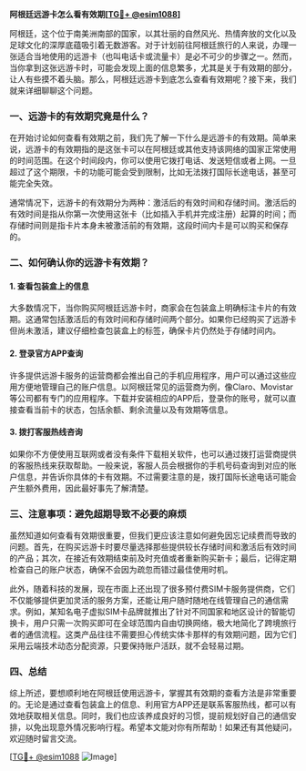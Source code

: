 **阿根廷远游卡怎么看有效期[[TG💪+ @esim1088](https://t.me/s/esim1088)]**

阿根廷，这个位于南美洲南部的国家，以其壮丽的自然风光、热情奔放的文化以及足球文化的深厚底蕴吸引着无数游客。对于计划前往阿根廷旅行的人来说，办理一张适合当地使用的远游卡（也叫电话卡或流量卡）是必不可少的步骤之一。然而，当你拿到这张远游卡时，可能会发现上面的信息繁多，尤其是关于有效期的部分，让人有些摸不着头脑。那么，阿根廷远游卡到底怎么查看有效期呢？接下来，我们就来详细聊聊这个问题。

### 一、远游卡的有效期究竟是什么？

在开始讨论如何查看有效期之前，我们先了解一下什么是远游卡的有效期。简单来说，远游卡的有效期指的是这张卡可以在阿根廷或其他支持该网络的国家正常使用的时间范围。在这个时间段内，你可以使用它拨打电话、发送短信或者上网。一旦超过了这个期限，卡的功能可能会受到限制，比如无法拨打国际长途电话，甚至可能完全失效。

通常情况下，远游卡的有效期分为两种：激活后的有效时间和存储时间。激活后的有效时间是指从你第一次使用这张卡（比如插入手机并完成注册）起算的时间；而存储时间则是指卡片本身未被激活前的有效期，这段时间内卡是可以购买和保存的。

### 二、如何确认你的远游卡有效期？

#### 1. 查看包装盒上的信息

大多数情况下，当你购买阿根廷远游卡时，商家会在包装盒上明确标注卡片的有效期。这通常包括激活后的有效时间和存储时间两个部分。如果你已经购买了远游卡但尚未激活，建议仔细检查包装盒上的标签，确保卡片仍然处于存储时间内。

#### 2. 登录官方APP查询

许多提供远游卡服务的运营商都会推出自己的手机应用程序，用户可以通过这些应用方便地管理自己的账户信息。以阿根廷常见的运营商为例，像Claro、Movistar等公司都有专门的应用程序。下载并安装相应的APP后，登录你的账号，就可以直接查看当前卡的状态，包括余额、剩余流量以及有效期等信息。

#### 3. 拨打客服热线咨询

如果你不方便使用互联网或者没有条件下载相关软件，也可以通过拨打运营商提供的客服热线来获取帮助。一般来说，客服人员会根据你的手机号码查询到对应的账户信息，并告诉你具体的卡有效期。不过需要注意的是，拨打国际长途电话可能会产生额外费用，因此最好事先了解清楚。

### 三、注意事项：避免超期导致不必要的麻烦

虽然知道如何查看有效期很重要，但我们更应该注意如何避免因忘记续费而导致的问题。首先，在购买远游卡时要尽量选择那些提供较长存储时间和激活后有效时间的产品；其次，在接近有效期结束前及时充值或者重新购买新卡；最后，记得定期检查自己的账户状态，确保不会因为疏忽而错过最佳使用时机。

此外，随着科技的发展，现在市面上还出现了很多预付费SIM卡服务提供商，它们不仅能够提供更加灵活的服务方案，还能让用户随时随地在线管理自己的通信需求。例如，某知名电子虚拟SIM卡品牌就推出了针对不同国家和地区设计的智能切换卡，用户只需一次购买即可在全球范围内自由切换网络，极大地简化了跨境旅行者的通信流程。这类产品往往不需要担心传统实体卡那样的有效期问题，因为它们采用云端技术动态分配资源，只要保持账户活跃，就不会轻易过期。

### 四、总结

综上所述，要想顺利地在阿根廷使用远游卡，掌握其有效期的查看方法是非常重要的。无论是通过查看包装盒上的信息、利用官方APP还是联系客服热线，都可以有效地获取相关信息。同时，我们也应该养成良好的习惯，提前规划好自己的通信安排，以免出现意外情况影响行程。希望本文能对你有所帮助！如果还有其他疑问，欢迎随时留言交流。

[[TG💪+ @esim1088](https://t.me/s/esim1088) ![Image](https://i.postimg.cc/4NQfJmqS/Snipaste-2025-05-13-00-14-12.png)]